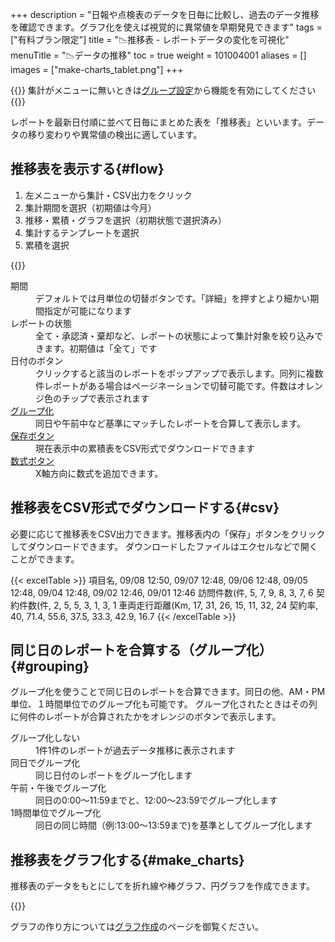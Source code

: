+++
description = "日報や点検表のデータを日毎に比較し、過去のデータ推移を確認できます。グラフ化を使えば視覚的に異常値を早期発見できます"
tags = ["有料プラン限定"]
title = "📉推移表 - レポートデータの変化を可視化"
menuTitle = "📉データの推移"
toc = true
weight = 101004001
aliases = []
images = ["make-charts_tablet.png"]
+++

{{<info>}}
集計がメニューに無いときは[グループ設定](/docs/manual/initial-setting/setting-group/#optionalFunction)から機能を有効にしてください
{{</info>}}


レポートを最新日付順に並べて日毎にまとめた表を「推移表」といいます。データの移り変わりや異常値の検出に適しています。

## 推移表を表示する{#flow}

1. 左メニューから集計・CSV出力をクリック
2. 集計期間を選択（初期値は今月）
3. 推移・累積・グラフを選択（初期状態で選択済み）
4. 集計するテンプレートを選択
5. 累積を選択


{{<iTablet filename="flow" msg="推移表はデータの流れや異常な値を見つけるのに適しています" alice="pc">}}


<dl class="basic">
<dt>期間</dt>
<dd>デフォルトでは月単位の切替ボタンです。「詳細」を押すとより細かい期間指定が可能になります</dd>
<dt>レポートの状態</dt>
<dd>全て・承認済・棄却など、レポートの状態によって集計対象を絞り込みできます。初期値は「全て」です</dd>
<dt>日付のボタン</dt>
<dd>クリックすると該当のレポートをポップアップで表示します。同列に複数件レポートがある場合はページネーションで切替可能です。件数はオレンジ色のチップで表示されます</dd>
<dt><a href="#grouping">グループ化</a></dt>
<dd>同日や午前中など基準にマッチしたレポートを合算して表示します。</dd>
<dt><a href="#csv">保存ボタン</a></dt>
<dd>現在表示中の累積表をCSV形式でダウンロードできます</dd>
<dt><a href="#formula">数式ボタン</a></dt>
<dd>X軸方向に数式を追加できます。</dd>

</dl>


## 推移表をCSV形式でダウンロードする{#csv}

必要に応じて推移表をCSV出力できます。推移表内の「保存」ボタンをクリックしてダウンロードできます。
ダウンロードしたファイルはエクセルなどで開くことができます。

{{< excelTable >}}
項目名, 09/08 12:50, 09/07 12:48, 09/06 12:48, 09/05 12:48, 09/04 12:48, 09/02 12:46, 09/01 12:46
訪問件数(件, 5, 7, 9, 8, 3, 7, 6
契約件数(件, 2, 5, 5, 3, 1, 3, 1
車両走行距離(Km, 17, 31, 26, 15, 11, 32, 24
契約率, 40, 71.4, 55.6, 37.5, 33.3, 42.9, 16.7
{{< /excelTable >}}


## 同じ日のレポートを合算する（グループ化）{#grouping}

グループ化を使うことで同じ日のレポートを合算できます。同日の他、AM・PM単位、１時間単位でのグループ化も可能です。
グループ化されたときはその列に何件のレポートが合算されたかをオレンジのボタンで表示します。

<dl class="basic">
  <dt>グループ化しない</dt>
  <dd>1件1件のレポートが過去データ推移に表示されます</dd>
  <dt>同日でグループ化</dt>
  <dd>同じ日付のレポートをグループ化します</dd>
  <dt>午前・午後でグループ化</dt>
  <dd>同日の0:00〜11:59までと、12:00〜23:59でグループ化します</dd>
  <dt>1時間単位でグループ化</dt>
  <dd>同日の同じ時間（例:13:00〜13:59まで)を基準としてグループ化します</dd>
</dl>


## 推移表をグラフ化する{#make_charts}

推移表のデータをもとにしてを折れ線や棒グラフ、円グラフを作成できます。

{{<iTablet filename="linecharts" msg="グラフ化すれば契約率が上昇傾向だとすぐわかるね" alice="ok">}}

グラフの作り方については[グラフ作成](/docs/manual/analytics/chart/)のページを御覧ください。

